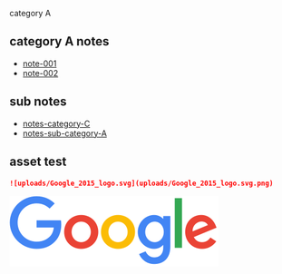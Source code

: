 
category A

## category A notes 

- [note-001](note-001.md)
- [note-002](note-002.md)

## sub notes

- [notes-category-C](notes-category-C.md)
- [notes-sub-category-A](notes-sub-category-A.md)

## asset test

```md
![uploads/Google_2015_logo.svg](uploads/Google_2015_logo.svg.png)
```

![uploads/Google_2015_logo.svg](uploads/Google_2015_logo.svg.png)


